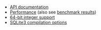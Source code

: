 - [API documentation](./API.md)
- [Performance](./Performance.md) (also see [benchmark results](./Benchmark.md))
- [64-bit integer support](./64-bit-integer-support.md)
- [SQLite3 compilation options](./SQLite3-compilation-options.md)